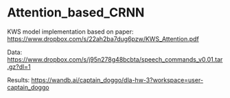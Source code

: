 # Attention_based_CRNN
KWS model implementation based on paper: https://www.dropbox.com/s/22ah2ba7dug6pzw/KWS_Attention.pdf

Data: https://www.dropbox.com/s/j95n278g48bcbta/speech_commands_v0.01.tar.gz?dl=1

Results: https://wandb.ai/captain_doggo/dla-hw-3?workspace=user-captain_doggo
